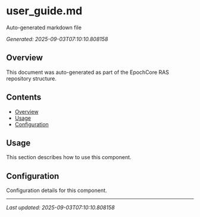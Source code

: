 # user_guide.md

Auto-generated markdown file

*Generated: 2025-09-03T07:10:10.808158*

## Overview

This document was auto-generated as part of the EpochCore RAS repository structure.

## Contents

- [Overview](#overview)
- [Usage](#usage)
- [Configuration](#configuration)

## Usage

This section describes how to use this component.

## Configuration

Configuration details for this component.

---

*Last updated: 2025-09-03T07:10:10.808158*
